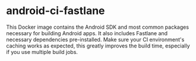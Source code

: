 # android-ci-fastlane
This Docker image contains the Android SDK and most common packages necessary for building Android apps. It also includes Fastlane and necessary dependencies pre-installed. Make sure your CI environment's caching works as expected, this greatly improves the build time, especially if you use multiple build jobs.
